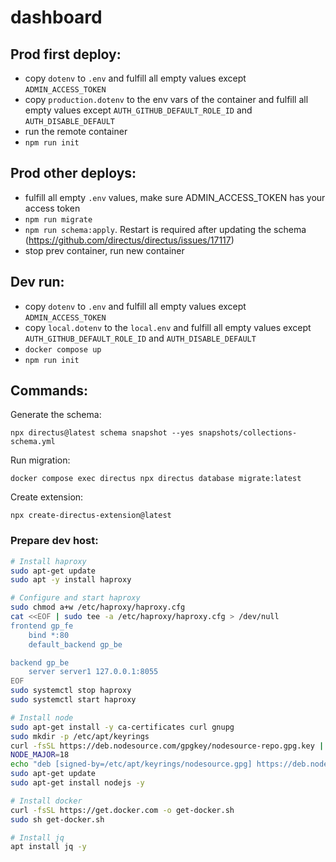 # dashboard

## Prod first deploy:

- copy `dotenv` to `.env` and fulfill all empty values except `ADMIN_ACCESS_TOKEN`
- copy `production.dotenv` to the env vars of the container and fulfill all empty values except `AUTH_GITHUB_DEFAULT_ROLE_ID` and `AUTH_DISABLE_DEFAULT`
- run the remote container
- `npm run init`

## Prod other deploys:

- fulfill all empty `.env` values, make sure ADMIN_ACCESS_TOKEN has your access token
- `npm run migrate`
- `npm run schema:apply`. Restart is required after updating the schema (https://github.com/directus/directus/issues/17117)
- stop prev container, run new container

## Dev run:

- copy `dotenv` to `.env` and fulfill all empty values except `ADMIN_ACCESS_TOKEN`
- copy `local.dotenv` to the `local.env` and fulfill all empty values except `AUTH_GITHUB_DEFAULT_ROLE_ID` and `AUTH_DISABLE_DEFAULT`
- `docker compose up`
- `npm run init`

## Commands:

Generate the schema:

`npx directus@latest schema snapshot --yes snapshots/collections-schema.yml`

Run migration:

`docker compose exec directus npx directus database migrate:latest`

Create extension:

`npx create-directus-extension@latest`

### Prepare dev host:

```bash
# Install haproxy
sudo apt-get update
sudo apt -y install haproxy

# Configure and start haproxy
sudo chmod a+w /etc/haproxy/haproxy.cfg
cat <<EOF | sudo tee -a /etc/haproxy/haproxy.cfg > /dev/null
frontend gp_fe
    bind *:80
    default_backend gp_be

backend gp_be
    server server1 127.0.0.1:8055
EOF
sudo systemctl stop haproxy
sudo systemctl start haproxy

# Install node
sudo apt-get install -y ca-certificates curl gnupg
sudo mkdir -p /etc/apt/keyrings
curl -fsSL https://deb.nodesource.com/gpgkey/nodesource-repo.gpg.key | sudo gpg --dearmor -o /etc/apt/keyrings/nodesource.gpg
NODE_MAJOR=18
echo "deb [signed-by=/etc/apt/keyrings/nodesource.gpg] https://deb.nodesource.com/node_$NODE_MAJOR.x nodistro main" | sudo tee /etc/apt/sources.list.d/nodesource.list
sudo apt-get update
sudo apt-get install nodejs -y

# Install docker
curl -fsSL https://get.docker.com -o get-docker.sh
sudo sh get-docker.sh

# Install jq
apt install jq -y
```
